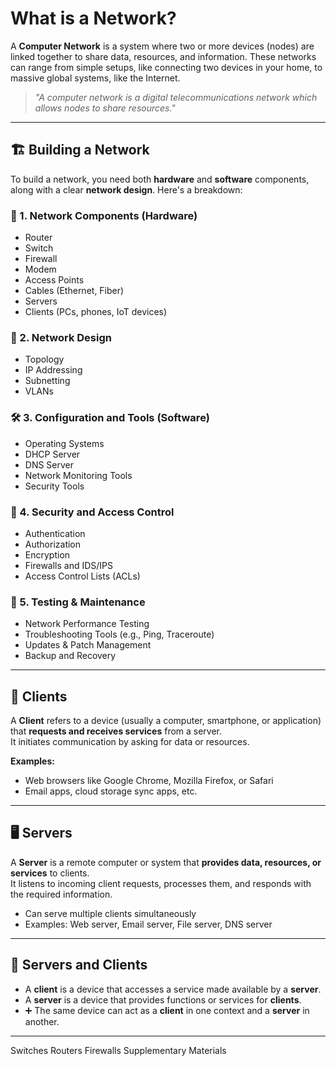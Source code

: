# What is a Network?

A **Computer Network** is a system where two or more devices (nodes) are linked together to share data, resources, and information. These networks can range from simple setups, like connecting two devices in your home, to massive global systems, like the Internet.  

> _"A computer network is a digital telecommunications network which allows nodes to share resources."_

---

## 🏗️ Building a Network

To build a network, you need both **hardware** and **software** components, along with a clear **network design**. Here's a breakdown:

### 🧱 1. Network Components (Hardware)
- Router  
- Switch  
- Firewall  
- Modem  
- Access Points  
- Cables (Ethernet, Fiber)  
- Servers  
- Clients (PCs, phones, IoT devices)

### 🧠 2. Network Design
- Topology  
- IP Addressing  
- Subnetting  
- VLANs

### 🛠️ 3. Configuration and Tools (Software)
- Operating Systems  
- DHCP Server  
- DNS Server  
- Network Monitoring Tools  
- Security Tools

### 🔐 4. Security and Access Control
- Authentication  
- Authorization  
- Encryption  
- Firewalls and IDS/IPS  
- Access Control Lists (ACLs)

### 🧪 5. Testing & Maintenance
- Network Performance Testing  
- Troubleshooting Tools (e.g., Ping, Traceroute)  
- Updates & Patch Management  
- Backup and Recovery

---

## 👥 Clients

A **Client** refers to a device (usually a computer, smartphone, or application) that **requests and receives services** from a server.  
It initiates communication by asking for data or resources.

**Examples:**  
- Web browsers like Google Chrome, Mozilla Firefox, or Safari  
- Email apps, cloud storage sync apps, etc.

---

## 🖥️ Servers

A **Server** is a remote computer or system that **provides data, resources, or services** to clients.  
It listens to incoming client requests, processes them, and responds with the required information.

- Can serve multiple clients simultaneously  
- Examples: Web server, Email server, File server, DNS server

---

## 🔄 Servers and Clients

- A **client** is a device that accesses a service made available by a **server**.  
- A **server** is a device that provides functions or services for **clients**.  
- ➕ The same device can act as a **client** in one context and a **server** in another.

---

Switches
Routers
Firewalls
Supplementary Materials